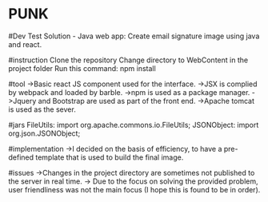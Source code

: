 # PUNK 
#Dev Test Solution - Java web app: Create email signature image using java and react. 

#instruction
Clone the repository
Change directory to WebContent in the project folder
Run this command: npm install

#tool
->Basic react JS component used for the interface.
->JSX is complied by webpack and loaded by barble.
->npm is used as a package manager.
->Jquery and Bootstrap are used as part of the front end.
->Apache tomcat is used as the sever.

#jars
FileUtils: import org.apache.commons.io.FileUtils;
JSONObject: import org.json.JSONObject; 

#implementation
->I decided on the basis of efficiency, to have a pre-defined template that is used to build the final image.
 
#issues
->Changes in the project directory are sometimes not published to the server in real time.
-> Due to the focus on solving the provided problem, user friendliness was not the main focus (I hope this is found to be in order).

